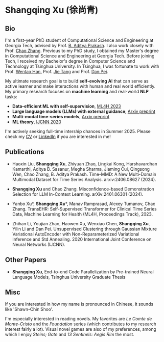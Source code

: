 # Shangqing Xu (徐尚青)

## Bio

I'm a first-year PhD student of Computational Science and Engineering at Georgia Tech, advised by Prof. [B. Aditya Prakash](https://faculty.cc.gatech.edu/~badityap/). I also work closely with Prof. [Chao Zhang](http://chaozhang.org). Previous to my PhD study, I obtained my Master's degree in Computational Science and Engineering at Georgia Tech. Before joining Tech, I received my Bachelor's degree in Computer Science and Technology at Tsinghua University. In Tsinghua, I was fortunate to work with Prof. [Wentao Han](https://pacman.cs.tsinghua.edu.cn/~hanwentao/), Prof. [Jie Tang](http://keg.cs.tsinghua.edu.cn/jietang/) and Prof. [Dan Pei](https://netman.aiops.org/~peidan/). 

My ultimate research goal is to build **self-evolving AI** that can serve as active learner and make interactions with human and real world efficiently. My primary research focuses on **machine learning** and real-world **NLP** tasks:

- **Data-efficient ML with self-supervision**, [ML4H 2023](https://proceedings.mlr.press/v225/xu23a/xu23a.pdf)
- **Large language models (LLMs) with external guidance**, [Arxiv preprint](https://arxiv.org/abs/2401.06301)
- **Multi-modal time-series models**, [Arxiv preprint](https://arxiv.org/abs/2406.08627)
- **ML theory**, [IJCNN 2020](https://ieeexplore.ieee.org/document/9207493)

I'm actively seeking full-time intership chances in Summer 2025. Please check my [CV](https://drive.google.com/file/d/1jozNuglyS4b8L970kuwvelUjSZBm9yHo/view?usp=share_link) or [LinkedIn](https://www.linkedin.com/in/shangqing-xu-08735a258/) if you are interested in me!

## Publications

- Haoxin Liu, **Shangqing Xu**, Zhiyuan Zhao, Lingkai Kong, Harshavardhan Kamarthi, Aditya B. Sasanur, Megha Sharma, Jiaming Cui, Qingsong Wen, Chao Zhang, B. Aditya Prakash. Time-MMD: A New Multi-Domain Multimodal Dataset for Time Series Analysis. arxiv:2406.08627 (2024).

- **Shangqing Xu** and Chao Zhang. Misconfidence-based Demonstration Selection for LLM In-Context Learning. arXiv:2401.06301 (2024).

- Yanbo Xu\*, **Shangqing Xu**\*, Manav Ramprasad, Alexey Tumanov, Chao Zhang. TransEHR: Self-Supervised Transformer for Clinical Time Series Data, Machine Learning for Health (ML4H, Proceedings Track), 2023.

- Zhihan Li, Youjian Zhao, Haowen Xu, Wenxiao Chen, **Shangqing Xu**, Yilin Li and Dan Pei. Unsupervised Clustering through Gaussian Mixture Variational AutoEncoder with Non-Reparameterized Variational Inference and Std Annealing. 2020 International Joint Conference on Neural Networks (IJCNN).

## Other Papers

- **Shangqing Xu**, End-to-end Code Parallelization by Pre-trained Neural Language Models, Tsinghua University Graduate Thesis

## Misc

If you are interested in how my name is pronounced in Chinese, it sounds like 'Shawn-Chin Shoo'.

I'm especially interested in reading novels. My favorites are *Le Comte de Monte-Cristo* and the *Foundation* series (which contributes to my research interest fairly a lot). Visual novel games are also of my preferences, among which I enjoy *Steins; Gate* and *13 Sentinels: Aegis Rim* the most. 

